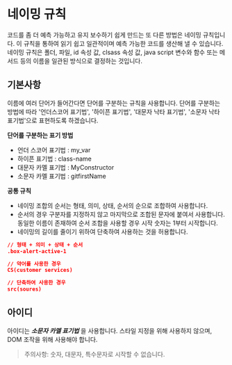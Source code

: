 # 네이밍 규칙

코드를 좀 더 예측 가능하고 유지 보수하기 쉽게 만드는 또 다른 방법은 네이밍 규칙입니다. 이 규칙을 통하여 읽기 쉽고 일관적이며 예측 가능한 코드를 생산해 낼 수 있습니다. 네이밍 규칙은 폴더, 파일, id 속성 값, clsass 속성 값, java script 변수와 함수 또는 메서드 등의 이름을 일관된 방식으로 결정하는 것입니다. 


## 기본사항

이름에 여러 단어가 들어간다면 단어를 구분하는 규칙을 사용합니다. 단어를 구분하는 방법에 따라 '언더스코어 표기법', '하이픈 표기법', '대문자 낙타 표기법', '소문자 낙타 표기법'으로 표현하도록 하겠습니다. 

**단어를 구분하는 표기 방법**
* 언더 스코어 표기법 : my_var
* 하이픈 표기법 : class-name
* 대문자 카멜 표기법 : MyConstructor
* 소문자 카멜 표기법 : gitfirstName

**공통 규칙** 

* 네이밍 조합의 순서는 형태, 의미, 상태, 순서의 순으로 조합하여 사용합니다.
* 순서의 경우 구분자를 지정하지 않고 마지막으로 조합된 문자에 붙여서 사용합니다. 동일한 이름이 존재하여 순서 조합을 사용할 경우 시작 숫자는 1부터 시작합니다.
* 네이밍의 길이를 줄이기 위하여 단축하여 사용하는 것을 허용합니다. 


```json
// 형태 + 의미 + 상태 + 순서
.box-alert-active-1

// 약어를 사용한 경우
CS(customer services)

// 단축하여 사용한 경우
src(soures) 

```

## 아이디

아이디는 _**소문자 카멜 표기법**_ 을 사용합니다. 스타일 지정을 위해 사용하지 않으며, DOM 조작을 위해 사용해야 합니다.

> 주의사항: 숫자, 대문자, 특수문자로 시작할 수 없습니다.



